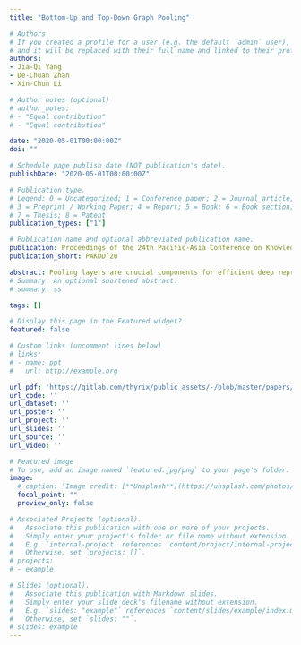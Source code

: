 ```yaml
---
title: "Bottom-Up and Top-Down Graph Pooling"

# Authors
# If you created a profile for a user (e.g. the default `admin` user), write the username (folder name) here 
# and it will be replaced with their full name and linked to their profile.
authors:
- Jia-Qi Yang
- De-Chuan Zhan
- Xin-Chun Li

# Author notes (optional)
# author_notes:
# - "Equal contribution"
# - "Equal contribution"

date: "2020-05-01T00:00:00Z"
doi: ""

# Schedule page publish date (NOT publication's date).
publishDate: "2020-05-01T00:00:00Z"

# Publication type.
# Legend: 0 = Uncategorized; 1 = Conference paper; 2 = Journal article;
# 3 = Preprint / Working Paper; 4 = Report; 5 = Book; 6 = Book section;
# 7 = Thesis; 8 = Patent
publication_types: ["1"]

# Publication name and optional abbreviated publication name.
publication: Proceedings of the 24th Pacific-Asia Conference on Knowledge Discovery and Data Mining
publication_short: PAKDD’20

abstract: Pooling layers are crucial components for efficient deep representation learning. As to graph data, however, it’s not trivial to decide which nodes to retain in order to represent the high-level structure of a graph. Recently many different graph pooling methods have been proposed. However, they all rely on local features to conduct global pooling over all nodes, which contradicts poolings in CNNs that only use local features to conduct local pooling. We analyze why this may hinder the performance of graph pooling, then propose a novel graph pooling method called Bottom-Up and Top-Down graph POOLing (BUTDPool). BUTDPool aims to learn a more fine-grained pooling criterion based on coarse global structure information produced by a bottom-up pooling layer, and can enhance local features with global features. Specifically, we propose to use one or multiple pooling layers with a relatively high retain ratio to produce a coarse high-level graph. Injecting the high-level information back into low-level representation, BUTDPool enhances learning a better pooling criterion. Experiments demonstrate the superior performance of the proposed method over compared method
# Summary. An optional shortened abstract.
# summary: ss

tags: []

# Display this page in the Featured widget?
featured: false

# Custom links (uncomment lines below)
# links:
# - name: ppt
#   url: http://example.org

url_pdf: 'https://gitlab.com/thyrix/public_assets/-/blob/master/papers/PAKDD20_BUTDPool.pdf'
url_code: ''
url_dataset: ''
url_poster: ''
url_project: ''
url_slides: ''
url_source: ''
url_video: ''

# Featured image
# To use, add an image named `featured.jpg/png` to your page's folder. 
image:
  # caption: 'Image credit: [**Unsplash**](https://unsplash.com/photos/pLCdAaMFLTE)'
  focal_point: ""
  preview_only: false

# Associated Projects (optional).
#   Associate this publication with one or more of your projects.
#   Simply enter your project's folder or file name without extension.
#   E.g. `internal-project` references `content/project/internal-project/index.md`.
#   Otherwise, set `projects: []`.
# projects:
# - example

# Slides (optional).
#   Associate this publication with Markdown slides.
#   Simply enter your slide deck's filename without extension.
#   E.g. `slides: "example"` references `content/slides/example/index.md`.
#   Otherwise, set `slides: ""`.
# slides: example
---
```

<!-- 
{{% callout note %}}
Click the *Cite* button above to demo the feature to enable visitors to import publication metadata into their reference management software.
{{% /callout %}}

{{% callout note %}}
Create your slides in Markdown - click the *Slides* button to check out the example.
{{% /callout %}} -->

<!-- Supplementary notes can be added here, including [code, math, and images](https://wowchemy.com/docs/writing-markdown-latex/). -->
